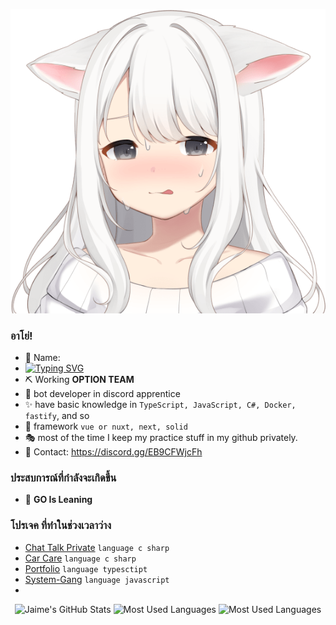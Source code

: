 <p align="center">
  <img src="11.png">
</p>



### อาโย่!

- 🍒 Name: 
- [![Typing SVG](https://readme-typing-svg.demolab.com?font=Fira+Code&pause=1000&color=F7F7F7&width=435&lines=JKTHERIPPER)](https://git.io/typing-svg)
- ⛏ Working  **OPTION TEAM** 
- 🎨 bot developer in discord apprentice
- ✨ have basic knowledge in `TypeScript, JavaScript, C#, Docker, fastify`, and so
- 🎃 framework `vue or nuxt, next, solid`
- 🎭 most of the time I keep my practice stuff in my github privately.
- 💬 Contact: https://discord.gg/EB9CFWjcFh

### ประสบการณ์ที่กำลังจะเกิดขึ้น
- 🔭 **GO Is Leaning**

### โปรเจค ที่ทำในช่วงเวลาว่าง
- [Chat Talk Private](https://github.com/JKTheRipperTH/chat-g) `language c sharp`
- [Car Care](https://github.com/JKTheRipperTH/car-care) `language c sharp`
- [Portfolio](https://github.com/JKTheRipperTH/car-care) `language typesctipt`
- [System-Gang](https://github.com/JKTheRipperTH/System-Gang) `language javascript`
- 
<p align="center">
    <img alt="Jaime's GitHub Stats" height="160em"  src="https://github-readme-stats.vercel.app/api?username=JKTheRipperTH&theme=material-palenight&show_icons=true">
    <img alt="Most Used Languages" height="160em" src="https://github-readme-stats.vercel.app/api/top-langs/?username=JKTheRipperTH&hide=html&layout=compact&theme=material-palenight" >
    <img alt="Most Used Languages" height="160em" src="https://lanyard.cnrad.dev/api/827530462675075102" >
